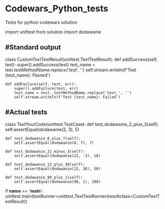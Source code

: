 # Codewars_Python_tests
<P1>Tests for python codewars solution

import unittest
from solution import dodawanie

#Standard output
----------------------------------------------------
class CustomTextTestResult(unittest.TextTestResult):
    def addSuccess(self, test):
        super().addSuccess(test)
        test_name = test._testMethodName.replace('test_', '')
        self.stream.writeln(f'Test {test_name}: Passed')

    def addFailure(self, test, err):
        super().addFailure(test, err)
        test_name = test._testMethodName.replace('test_', '')
        self.stream.writeln(f'Test {test_name}: Failed')

#Actual tests
---------------------------------------------
class TestYourCode(unittest.TestCase):
    def test_dodawanie_2_plus_3(self):
        self.assertEqual(dodawanie(2, 3), 5)

    def test_dodawanie_0_plus_7(self):
        self.assertEqual(dodawanie(0, 7), 7)

    def test_dodawanie_21_minus_3(self):
        self.assertEqual(dodawanie(21, -3), 18)

    def test_dodawanie_12_plus_38(self):
        self.assertEqual(dodawanie(12, 38), 50)

    def test_dodawanie_99_plus_1(self):
        self.assertEqual(dodawanie(99, 1), 100)

if __name__ == '__main__':
    unittest.main(testRunner=unittest.TextTestRunner(resultclass=CustomTextTestResult))

